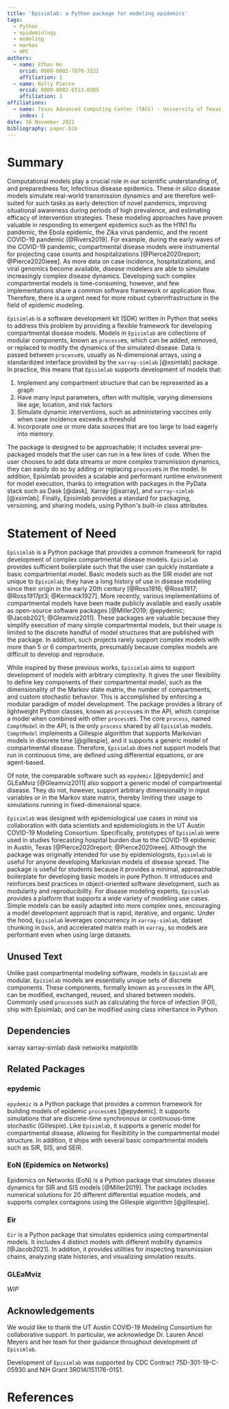 ```yaml
---
title: 'Episimlab: a Python package for modeling epidemics'
tags:
  - Python
  - epidemiology
  - modeling
  - markov
  - HPC
authors:
  - name: Ethan Ho 
    orcid: 0000-0002-7070-3321
    affiliation: 1
  - name: Kelly Pierce
    orcid: 0000-0002-6513-8305
    affiliation: 1
affiliations:
  - name: Texas Advanced Computing Center (TACC) - University of Texas at Austin
    index: 1
date: 16 November 2021
bibliography: paper.bib
---
```


# Summary

Computational models play a crucial role in our scientific understanding of, and preparedness for, infectious disease epidemics.
These _in silico_ disease models simulate real-world transmission dynamics and are therefore well-suited for such tasks as early detection of novel pandemics, improving situational awareness during periods of high prevalence, and estimating efficacy of intervention strategies.
These modeling approaches have proven valuable in responding to emergent epidemics such as the H1N1 flu pandemic, the Ebola epidemic, the Zika virus pandemic, and the recent COVID-19 pandemic [@Rivers2019].
For example, during the early waves of the COVID-19 pandemic, compartmental disease models were instrumental for projecting case counts and hospitalizations [@Pierce2020report; @Pierce2020ieee].
As more data on case incidence, hospitalizations, and viral genomics become available, disease modelers are able to simulate increasingly complex disease dynamics.
Developing such complex compartmental models is time-consuming, however, and few implementations share a common software framework or application flow.
Therefore, there is a urgent need for more robust cyberinfrastructure in the field of epidemic modeling.

`Episimlab` is a software development kit (SDK) written in Python that seeks to address this problem by providing a flexible framework for developing compartmental disease models.
Models in `Episimlab` are collections of modular components, known as `process`es, which can be added, removed, or replaced to modify the dynamics of the simulated disease.
Data is passed between `process`es, usually as N-dimensional arrays, using a standardized interface provided by the `xarray-simlab` [@xsimlab] package.
In practice, this means that `Episimlab` supports development of models that:

1. Implement any compartment structure that can be represented as a graph
2. Have many input parameters, often with multiple, varying dimensions like age, location, and risk factors
3. Simulate dynamic interventions, such as administering vaccines only when case incidence exceeds a threshold
4. Incorporate one or more data sources that are too large to load eagerly into memory.

The package is designed to be approachable; it includes several pre-packaged models that the user can run in a few lines of code.
When the user chooses to add data streams or more complex transmission dynamics, they can easily do so by adding or replacing `process`es in the model.
In addition, Episimlab provides a scalable and performant runtime environment for model execution, thanks to integration with packages in the PyData stack such as Dask [@dask], Xarray [@xarray], and `xarray-simlab` [@xsimlab].
Finally, Episimlab provides a standard for packaging, versioning, and sharing models, using Python's built-in class attributes.

# Statement of Need

`Episimlab` is a Python package that provides a common framework for rapid development of complex compartmental disease models. 
`Episimlab` provides sufficient boilerplate such that the user can quickly instantiate a basic compartmental model.
Basic models such as the SIR model are not unique to `Episimlab`; they have a long history of use in disease modeling since their origin in the early 20th century [@Ross1916; @Ross1917; @Ross1917pt3; @Kermack1927].
More recently, various implementations of compartmental models have been made publicly available and easily usable as open-source software packages [@Miller2019; @epydemic; @Jacob2021; @Gleamviz2011].
These packages are valuable because they simplify execution of many simple compartmental models, but their usage is limited to the discrete handful of model structures that are published with the package.
In addition, such projects rarely support complex models with more than 5 or 6 compartments, presumably because complex models are difficult to develop and reproduce.

While inspired by these previous works, `Episimlab` aims to support development of models with arbitrary complexity.
It gives the user flexibility to define key components of their compartmental model, such as the dimensionality of the Markov state matrix, the number of compartments, and custom stochastic behavior.
This is accomplished by enforcing a modular paradigm of model development.
The package provides a library of lightweight Python classes, known as `process`es in the API, which comprise a model when combined with other `process`es.
The core `process`, named `ComptModel` in the API, is the only `process` shared by all `Episimlab` models. 
`ComptModel` implements a Gillespie algorithm that supports Markovian models in discrete time [@gillespie], and it supports a generic model of compartmental disease. 
Therefore, `Episimlab` does not support models that run in continuous time, are defined using differential equations, or are agent-based.

Of note, the comparable software such as `epydemic` [@epydemic] and GLEaMviz [@Gleamviz2011] also support a generic model of compartmental disease. 
They do not, however, support arbitrary dimensionality in input variables or in the Markov state matrix, thereby limiting their usage to simulations running in fixed-dimensional space.

`Episimlab` was designed with epidemiological use cases in mind via collaboration with data scientists and epidemiologists in the UT Austin COVID-19 Modeling Consortium. 
Specifically, prototypes of `Episimlab` were used in studies forecasting hospital burden due to the COVID-19 epidemic in Austin, Texas [@Pierce2020report; @Pierce2020ieee]. 
Although the package was originally intended for use by epidemiologists, `Episimlab` is useful for anyone developing Markovian models of disease spread. 
The package is useful for students because it provides a minimal, approachable boilerplate for developing basic models in pure Python. 
It introduces and reinforces best practices in object-oriented software development, such as modularity and reproducibility. 
For disease modeling experts, `Episimlab` provides a platform that supports a wide variety of modeling use cases. 
Simple models can be easily adapted into more complex ones, encouraging a model development approach that is rapid, iterative, and organic.
Under the hood, `Episimlab` leverages concurrency in `xarray-simlab`, dataset chunking in `Dask`, and accelerated matrix math in `xarray`, so models are performant even when using large datasets.

## Unused Text

Unlike past compartmental modeling software, models in `Episimlab` are modular.
`Episimlab` models are essentially unique sets of discrete components.
These components, formally known as `process`es in the API, can be modified, exchanged, reused, and shared between models.
Commonly used `process`es such as calculating the force of infection (FOI), ship with Episimlab, and can be modified using class inheritance in Python.

## Dependencies

xarray xarray-simlab dask networkx matplotlib

## Related Packages

### epydemic

`epydemic` is a Python package that provides a common framework for building models of epidemic `process`es [@epydemic]. It supports simulations that are discrete-time synchronous or continuous-time stochastic (Gillespie). Like `Episimlab`, it supports a generic model for compartmental disease, allowing for flexibitlity in the compartmental model structure. In addition, it ships with several basic compartmental models such as SIR, SIS, and SEIR.

### EoN (Epidemics on Networks)

Epidemics on Networks (EoN) is a Python package that simulates disease dynamics for SIR and SIS models [@Miller2019]. The package includes numerical solutions for 20 different differential equation models, and supports complex contagions using the Gillespie algorithm [@gillespie].

### Eir

`Eir` is a Python package that simulates epidemics using compartmental models. It includes 4 distinct models with different mobility dynamics [@Jacob2021]. In additon, it provides utilities for inspecting transmission chains, analyzing state histories, and visualizing simulation results.

### GLEaMviz

_WIP_

## Acknowledgements

We would like to thank the UT Austin COVID-19 Modeling Consortium for collaborative support. In particular, we acknowledge Dr. Lauren Ancel Meyers and her team for their guidance throughout development of `Episimlab`.

Development of `Episimlab` was supported by CDC Contract 75D-301-19-C-05930 and NIH Grant 3R01AI151176-01S1.

# References
